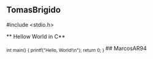 ## TomasBrigido
#include <stdio.h>

** Hellow World in C**

<sub>
int main() {
    printf("Hello, World!\n");
    return 0;
}
</sub>
## MarcosAR94

